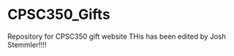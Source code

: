 CPSC350_Gifts
=============

Repository for CPSC350 gift website 
THis has been edited by Josh Stemmler!!!!